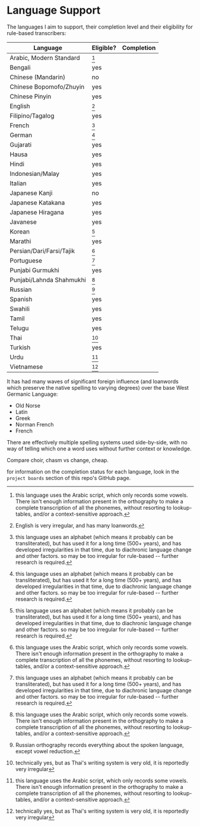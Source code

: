# Language Support

The languages I aim to support, their completion level and their eligibility for rule-based transcribers:

Language                | Eligible? | Completion
------------------------|------|------------
Arabic, Modern Standard | [^1] |      
Bengali                 | yes  | 
Chinese (Mandarin)      | no   | 
Chinese Bopomofo/Zhuyin | yes  | 
Chinese Pinyin          | yes  | 
English                 | [^2] | 
Filipino/Tagalog        | yes  | 
French                  | [^3] | 
German                  | [^3] | 
Gujarati                | yes  | 
Hausa                   | yes  | 
Hindi                   | yes  | 
Indonesian/Malay        | yes  | 
Italian                 | yes  | 
Japanese Kanji          | no   | 
Japanese Katakana       | yes  | 
Japanese Hiragana       | yes  | 
Javanese                | yes  | 
Korean                  | [^3] | 
Marathi                 | yes  | 
Persian/Dari/Farsi/Tajik| [^1] | 
Portuguese              | [^3] | 
Punjabi Gurmukhi        | yes  | 
Punjabi/Lahnda Shahmukhi| [^1] | 
Russian                 | [^4] | 
Spanish                 | yes  | 
Swahili                 | yes  | 
Tamil                   | yes  | 
Telugu                  | yes  | 
Thai                    | [^5] | 
Turkish                 | yes  | 
Urdu                    | [^1] | 
Vietnamese              | [^5] | 


[^1]: this language uses the Arabic script, which only records some vowels. 
There isn't enough information present in the orthography to make a complete transcription of all the phonemes,
without resorting to lookup-tables, and/or a context-sensitive approach.

[^2]: English is very irregular, and has many loanwords.

It has had many waves of significant foreign influence 
(and loanwords which preserve the native spelling to varying degrees) 
over the base West Germanic Language:

* Old Norse
* Latin
* Greek
* Norman French
* French

There are effectively multiple spelling systems used side-by-side, 
with no way of telling which one a word uses without further context or knowledge. 

Compare choir, chasm vs change, cheap.

[^3]: this language uses an alphabet (which means it probably can be transliterated),
but has used it for a long time (500+ years),
and has developed irregularities in that time, due to diachronic language change and other factors.
so may be too irregular for rule-based -- further research is required.

for information on the completion status for each language, look in the `project boards` section of this repo's GitHub page.


[^4]: Russian orthography records everything about the spoken language, except vowel reduction.

[^5]: technically yes, but as Thai's writing system is very old, it is reportedly very irregular
[^6]: Vietnamese uses two concurrent diacritic systems with the Latin: one for encoding tone,
and another for recording more different vowels than the standard 5 recorded by base Latin.
So yes, it's probably eligible for rule-based transliteration. But it may be difficult.